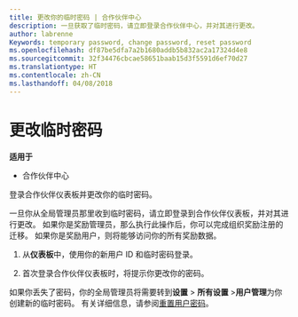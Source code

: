 ```yaml
---
title: 更改你的临时密码 | 合作伙伴中心
description: 一旦获取了临时密码，请立即登录合作伙伴中心，并对其进行更改。
author: labrenne
Keywords: temporary password, change password, reset password
ms.openlocfilehash: df87be5dfa7a2b1680addb5b832ac2a17324d4e8
ms.sourcegitcommit: 32f34476cbcae58651baab15d3f5591d6ef70d27
ms.translationtype: HT
ms.contentlocale: zh-CN
ms.lasthandoff: 04/08/2018
---
```

# <a name="change-your-temporary-password"></a>更改临时密码

**适用于**

-  合作伙伴中心

登录合作伙伴仪表板并更改你的临时密码。

一旦你从全局管理员那里收到临时密码，请立即登录到合作伙伴仪表板，并对其进行更改。 如果你是奖励管理员，那么执行此操作后，你可以完成组织奖励注册的迁移。 如果你是奖励用户，则将能够访问你的所有奖励数据。

1.  从**仪表板**中，使用你的新用户 ID 和临时密码登录。

2.  首次登录合作伙伴仪表板时，将提示你更改你的密码。

如果你丢失了密码，你的全局管理员将需要转到**设置** > **所有设置** >**用户管理**为你创建新的临时密码。
有关详细信息，请参阅[重置用户密码](reset-a-user-password.md)。


 

 




